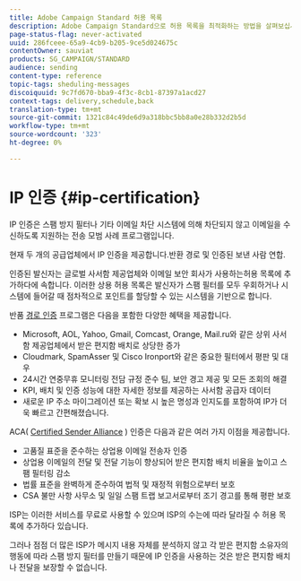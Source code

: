 ```yaml
---
title: Adobe Campaign Standard 허용 목록
description: Adobe Campaign Standard으로 허용 목록을 최적화하는 방법을 살펴보십시오.
page-status-flag: never-activated
uuid: 286fceee-65a9-4cb9-b205-9ce5d024675c
contentOwner: sauviat
products: SG_CAMPAIGN/STANDARD
audience: sending
content-type: reference
topic-tags: sheduling-messages
discoiquuid: 9c7fd670-bba9-4f3c-8cb1-87397a1acd27
context-tags: delivery,schedule,back
translation-type: tm+mt
source-git-commit: 1321c84c49de6d9a318bbc5bb8a0e28b332d2b5d
workflow-type: tm+mt
source-wordcount: '323'
ht-degree: 0%

---
```



# IP 인증 {#ip-certification}

IP 인증은 스팸 방지 필터나 기타 이메일 차단 시스템에 의해 차단되지 않고 이메일을 수신하도록 지원하는 전송 모범 사례 프로그램입니다.

현재 두 개의 공급업체에서 IP 인증을 제공합니다.반환 경로 및 인증된 보낸 사람 연합.

인증된 발신자는 글로벌 사서함 제공업체와 이메일 보안 회사가 사용하는허용 목록에 추가하다에 속합니다. 이러한 상용 허용 목록은 발신자가 스팸 필터를 모두 우회하거나 시스템에 들어갈 때 점차적으로 포인트를 할당할 수 있는 시스템을 기반으로 합니다.

반품 [경로 인증](https://www.validity.com/products/returnpath/certification/) 프로그램은 다음을 포함한 다양한 혜택을 제공합니다.
* Microsoft, AOL, Yahoo, Gmail, Comcast, Orange, Mail.ru와 같은 상위 사서함 제공업체에서 받은 편지함 배치로 상당한 증가
* Cloudmark, SpamAsser 및 Cisco Ironport와 같은 중요한 필터에서 평판 및 대우
* 24시간 연중무휴 모니터링 전담 규정 준수 팀, 보안 경고 제공 및 모든 조회의 해결
* KPI, 배치 및 인증 성능에 대한 자세한 정보를 제공하는 사서함 공급자 데이터
* 새로운 IP 주소 마이그레이션 또는 확보 시 높은 명성과 인지도를 포함하여 IP가 더욱 빠르고 간편해졌습니다.

ACA( [Certified Sender Alliance](https://certified-senders.org/certification-process/) ) 인증은 다음과 같은 여러 가지 이점을 제공합니다.
* 고품질 표준을 준수하는 상업용 이메일 전송자 인증
* 상업용 이메일의 전달 및 전달 기능이 향상되어 받은 편지함 배치 비율을 높이고 스팸 필터링 감소
* 법률 표준을 완벽하게 준수하여 법적 및 재정적 위험으로부터 보호
* CSA 불만 사항 사무소 및 일일 스팸 트랩 보고서로부터 조기 경고를 통해 평판 보호

ISP는 이러한 서비스를 무료로 사용할 수 있으며 ISP의 수는에 따라 달라질 수 허용 목록에 추가하다 있습니다.

그러나 점점 더 많은 ISP가 메시지 내용 자체를 분석하지 않고 각 받은 편지함 소유자의 행동에 따라 스팸 방지 필터를 만들기 때문에 IP 인증을 사용하는 것은 받은 편지함 배치나 전달을 보장할 수 없습니다.
